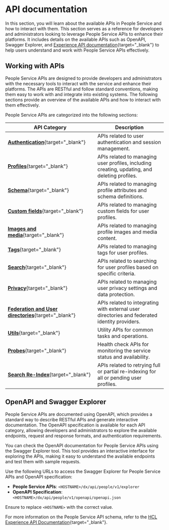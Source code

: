 # API documentation

In this section, you will learn about the available APIs in People Service and how to interact with them. This section serves as a reference for developers and administrators looking to leverage People Service APIs to enhance their platforms. It includes details on the available APIs such as OpenAPI, Swagger Explorer, and [Experience API documentation](https://opensource.hcltechsw.com/experience-api-documentation/people-service-api/){target="_blank"} to help users understand and work with People Service APIs effectively.

## Working with APIs

People Service APIs are designed to provide developers and administrators with the necessary tools to interact with the service and enhance their platforms. The APIs are RESTful and follow standard conventions, making them easy to work with and integrate into existing systems. The following sections provide an overview of the available APIs and how to interact with them effectively.

People Service APIs are categorized into the following sections:

| **API Category**                | **Description**                                                                                     |
|----------------------------------|-----------------------------------------------------------------------------------------------------|
| [**Authentication**](https://opensource.hcltechsw.com/experience-api-documentation/people-service-api/#tag/Authentication){target="_blank"} | APIs related to user authentication and session management.                                         |
| [**Profiles**](https://opensource.hcltechsw.com/experience-api-documentation/people-service-api/#tag/People-Profiles){target="_blank"}       | APIs related to managing user profiles, including creating, updating, and deleting profiles.        |
| [**Schema**](https://opensource.hcltechsw.com/experience-api-documentation/people-service-api/#tag/People-Schema){target="_blank"}           | APIs related to managing profile attributes and schema definitions.                                 |
| [**Custom fields**](https://opensource.hcltechsw.com/experience-api-documentation/people-service-api/#tag/People-Custom-fields){target="_blank"} | APIs related to managing custom fields for user profiles.                                           |
| [**Images and media**](https://opensource.hcltechsw.com/experience-api-documentation/people-service-api/#tag/People-Images-and-media){target="_blank"} | APIs related to managing profile images and media content.                                          |
| [**Tags**](https://opensource.hcltechsw.com/experience-api-documentation/people-service-api/#tag/People-Tags){target="_blank"}               | APIs related to managing tags for user profiles.                                                    |
| [**Search**](https://opensource.hcltechsw.com/experience-api-documentation/people-service-api/#tag/People-Search){target="_blank"}           | APIs related to searching for user profiles based on specific criteria.                             |
| [**Privacy**](https://opensource.hcltechsw.com/experience-api-documentation/people-service-api/#tag/People-Privacy){target="_blank"}         | APIs related to managing user privacy settings and data protection.                                 |
| [**Federation and User directories**](https://opensource.hcltechsw.com/experience-api-documentation/people-service-api/#tag/Federation-User-directories){target="_blank"} | APIs related to integrating with external user directories and federated identity providers.        |
| [**Utils**](https://opensource.hcltechsw.com/experience-api-documentation/people-service-api/#tag/Utils){target="_blank"}                   | Utility APIs for common tasks and operations.                                                       |
| [**Probes**](https://opensource.hcltechsw.com/experience-api-documentation/people-service-api/#tag/Probes){target="_blank"}                 | Health check APIs for monitoring the service status and availability.                               |
| [**Search Re-Index**](https://opensource.hcltechsw.com/experience-api-documentation/people-service-api/#tag/Search-Re-Index){target="_blank"} | APIs related to retrying full or partial re-indexing for all or pending user profiles.              |

## OpenAPI and Swagger Explorer

People Service APIs are documented using OpenAPI, which provides a standard way to describe RESTful APIs and generate interactive documentation. The OpenAPI specification is available for each API category, allowing developers and administrators to explore the available endpoints, request and response formats, and authentication requirements.

You can check the OpenAPI documentation for People Service APIs using the Swagger Explorer tool. This tool provides an interactive interface for exploring the APIs, making it easy to understand the available endpoints and test them with sample requests.

Use the following URLs to access the Swagger Explorer for People Service APIs and OpenAPI specification:

- **People Service APIs**: `<HOSTNAME>/dx/api/people/v1/explorer`
- **OpenAPI Specification**: `<HOSTNAME>/dx/api/people/v1/openapi/openapi.json`

Ensure to replace `<HOSTNAME>` with the correct value.

For more information on the People Service API schema, refer to the [HCL Experience API Documentation](https://opensource.hcltechsw.com/experience-api-documentation/people-service-api/){target="_blank"}.
